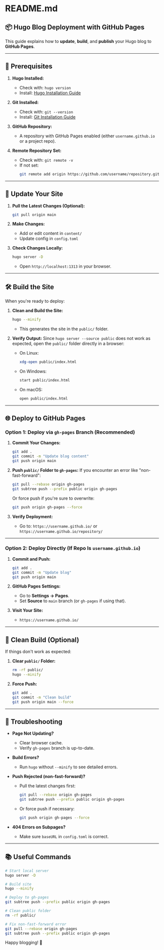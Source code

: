 # README.md

## 📦 Hugo Blog Deployment with GitHub Pages

This guide explains how to **update**, **build**, and **publish** your Hugo blog to **GitHub Pages**.

---

## 🚀 Prerequisites

1. **Hugo Installed:**
   - Check with: `hugo version`
   - Install: [Hugo Installation Guide](https://gohugo.io/getting-started/installing/)

2. **Git Installed:**
   - Check with: `git --version`
   - Install: [Git Installation Guide](https://git-scm.com/book/en/v2/Getting-Started-Installing-Git)

3. **GitHub Repository:**
   - A repository with GitHub Pages enabled (either `username.github.io` or a project repo).

4. **Remote Repository Set:**
   - Check with: `git remote -v`
   - If not set:
     ```bash
     git remote add origin https://github.com/username/repository.git
     ```

---

## 🔄 Update Your Site

1. **Pull the Latest Changes (Optional):**
   ```bash
   git pull origin main
   ```

2. **Make Changes:**
   - Add or edit content in `content/`
   - Update config in `config.toml`

3. **Check Changes Locally:**
   ```bash
   hugo server -D
   ```
   - Open `http://localhost:1313` in your browser.

---

## 🛠️ Build the Site

When you're ready to deploy:

1. **Clean and Build the Site:**
   ```bash
   hugo --minify
   ```
   - This generates the site in the `public/` folder.

2. **Verify Output:**
   Since `hugo server --source public` does not work as expected, open the `public/` folder directly in a browser:
   - On Linux:
     ```bash
     xdg-open public/index.html
     ```
   - On Windows:
     ```bash
     start public/index.html
     ```
   - On macOS:
     ```bash
     open public/index.html
     ```

---

## 🌐 Deploy to GitHub Pages

### Option 1: Deploy via `gh-pages` Branch (Recommended)

1. **Commit Your Changes:**
   ```bash
   git add .
   git commit -m "Update blog content"
   git push origin main
   ```

2. **Push `public/` Folder to `gh-pages`:**
   If you encounter an error like "non-fast-forward":
   ```bash
   git pull --rebase origin gh-pages
   git subtree push --prefix public origin gh-pages
   ```
   Or force push if you're sure to overwrite:
   ```bash
   git push origin gh-pages --force
   ```

3. **Verify Deployment:**
   - Go to: `https://username.github.io/` or `https://username.github.io/repository/`

---

### Option 2: Deploy Directly (If Repo Is `username.github.io`)

1. **Commit and Push:**
   ```bash
   git add .
   git commit -m "Update blog"
   git push origin main
   ```

2. **GitHub Pages Settings:**
   - Go to **Settings → Pages**.
   - Set **Source** to `main` branch (or `gh-pages` if using that).

3. **Visit Your Site:**
   - `https://username.github.io/`

---

## 🧹 Clean Build (Optional)

If things don't work as expected:

1. **Clear `public/` Folder:**
   ```bash
   rm -rf public/
   hugo --minify
   ```

2. **Force Push:**
   ```bash
   git add .
   git commit -m "Clean build"
   git push origin main --force
   ```

---

## 📝 Troubleshooting

- **Page Not Updating?**
  - Clear browser cache.
  - Verify `gh-pages` branch is up-to-date.

- **Build Errors?**
  - Run `hugo` without `--minify` to see detailed errors.

- **Push Rejected (non-fast-forward)?**
  - Pull the latest changes first:
    ```bash
    git pull --rebase origin gh-pages
    git subtree push --prefix public origin gh-pages
    ```
  - Or force push if necessary:
    ```bash
    git push origin gh-pages --force
    ```

- **404 Errors on Subpages?**
  - Make sure `baseURL` in `config.toml` is correct.

---

## 📚 Useful Commands

```bash
# Start local server
hugo server -D

# Build site
hugo --minify

# Deploy to gh-pages
git subtree push --prefix public origin gh-pages

# Clean public folder
rm -rf public/

# Fix non-fast-forward error
git pull --rebase origin gh-pages
git subtree push --prefix public origin gh-pages
```

Happy blogging! 🚀

